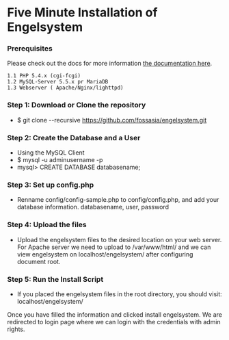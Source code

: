# Five Minute Installation of Engelsystem
### Prerequisites
Please check out the docs for more information [the documentation here](/docs/).

    1.1 PHP 5.4.x (cgi-fcgi)
    1.2 MySQL-Server 5.5.x pr MariaDB
    1.3 Webserver ( Apache/Nginx/lighttpd)

### Step 1: Download or Clone the repository
- $ git clone --recursive https://github.com/fossasia/engelsystem.git

### Step 2: Create the Database and a User
- Using the MySQL Client
- $ mysql -u adminusername -p
- mysql> CREATE DATABASE databasename;

### Step 3: Set up config.php
- Renname config/config-sample.php to config/config.php, and add your database information. databasename, user, password

### Step 4: Upload the files
- Upload the engelsystem files to the desired location on your web server. For Apache server we need to upload to /var/www/html/ and we can view engelsystem on localhost/engelsystem/ after configuring document root.

### Step 5: Run the Install Script
- If you placed the engelsystem files in the root directory, you should visit: localhost/engelsystem/

Once you have filled the information and clicked install engelsystem. We are redirected to login page where we can login with the credentials with admin rights.
